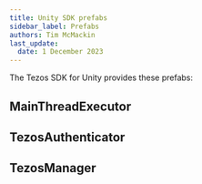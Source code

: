 ```yaml
---
title: Unity SDK prefabs
sidebar_label: Prefabs
authors: Tim McMackin
last_update:
  date: 1 December 2023
---
```


The Tezos SDK for Unity provides these prefabs:

## MainThreadExecutor

## TezosAuthenticator

## TezosManager
